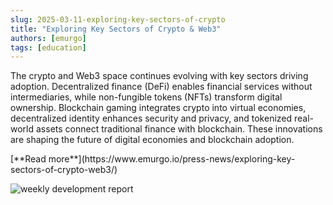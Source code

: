 ```yaml
---
slug: 2025-03-11-exploring-key-sectors-of-crypto
title: "Exploring Key Sectors of Crypto & Web3"
authors: [emurgo]
tags: [education]
---
```


The crypto and Web3 space continues evolving with key sectors driving adoption. Decentralized finance (DeFi) enables financial services without intermediaries, while non-fungible tokens (NFTs) transform digital ownership. Blockchain gaming integrates crypto into virtual economies, decentralized identity enhances security and privacy, and tokenized real-world assets connect traditional finance with blockchain. These innovations are shaping the future of digital economies and blockchain adoption.

<div style={{ textAlign: 'right' }}>
 [**Read more**](https://www.emurgo.io/press-news/exploring-key-sectors-of-crypto-web3/) 
</div>

 ![weekly development report](./banner.avif)


